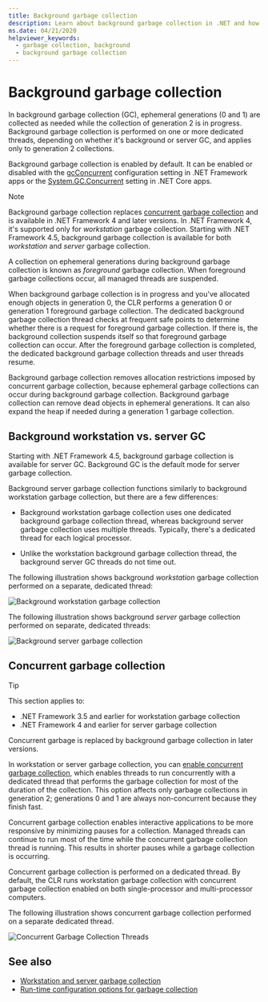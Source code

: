 ```yaml
---
title: Background garbage collection
description: Learn about background garbage collection in .NET and how it differs in workstation and server garbage collection.
ms.date: 04/21/2020
helpviewer_keywords:
  - garbage collection, background
  - background garbage collection
---
```

# Background garbage collection

In background garbage collection (GC), ephemeral generations (0 and 1) are collected as needed while the collection of generation 2 is in progress. Background garbage collection is performed on one or more dedicated threads, depending on whether it's background or server GC, and applies only to generation 2 collections.

Background garbage collection is enabled by default. It can be enabled or disabled with the [gcConcurrent](../../framework/configure-apps/file-schema/runtime/gcconcurrent-element.md) configuration setting in .NET Framework apps or the [System.GC.Concurrent](../../core/run-time-config/garbage-collector.md#systemgcconcurrentcomplus_gcconcurrent) setting in .NET Core apps.

> [!NOTE]
> Background garbage collection replaces [concurrent garbage collection](#concurrent-garbage-collection) and is available in .NET Framework 4 and later versions. In .NET Framework 4, it's supported only for *workstation* garbage collection. Starting with .NET Framework 4.5, background garbage collection is available for both *workstation* and *server* garbage collection.

A collection on ephemeral generations during background garbage collection is known as *foreground* garbage collection. When foreground garbage collections occur, all managed threads are suspended.

When background garbage collection is in progress and you've allocated enough objects in generation 0, the CLR performs a generation 0 or generation 1 foreground garbage collection. The dedicated background garbage collection thread checks at frequent safe points to determine whether there is a request for foreground garbage collection. If there is, the background collection suspends itself so that foreground garbage collection can occur. After the foreground garbage collection is completed, the dedicated background garbage collection threads and user threads resume.

Background garbage collection removes allocation restrictions imposed by concurrent garbage collection, because ephemeral garbage collections can occur during background garbage collection. Background garbage collection can remove dead objects in ephemeral generations. It can also expand the heap if needed during a generation 1 garbage collection.

## Background workstation vs. server GC

Starting with .NET Framework 4.5, background garbage collection is available for server GC. Background GC is the default mode for server garbage collection.

Background server garbage collection functions similarly to background workstation garbage collection, but there are a few differences:

- Background workstation garbage collection uses one dedicated background garbage collection thread, whereas background server garbage collection uses multiple threads. Typically, there's a dedicated thread for each logical processor.

- Unlike the workstation background garbage collection thread, the background server GC threads do not time out.

The following illustration shows background *workstation* garbage collection performed on a separate, dedicated thread:

![Background workstation garbage collection](./media/fundamentals/background-workstation-garbage-collection.png)

The following illustration shows background *server* garbage collection performed on separate, dedicated threads:

![Background server garbage collection](./media/fundamentals/background-server-garbage-collection.png)

## Concurrent garbage collection

> [!TIP]
> This section applies to:
>
> - .NET Framework 3.5 and earlier for workstation garbage collection
> - .NET Framework 4 and earlier for server garbage collection
>
> Concurrent garbage is replaced by background garbage collection in later versions.

In workstation or server garbage collection, you can [enable concurrent garbage collection](../../framework/configure-apps/file-schema/runtime/gcconcurrent-element.md), which enables threads to run concurrently with a dedicated thread that performs the garbage collection for most of the duration of the collection. This option affects only garbage collections in generation 2; generations 0 and 1 are always non-concurrent because they finish fast.

Concurrent garbage collection enables interactive applications to be more responsive by minimizing pauses for a collection. Managed threads can continue to run most of the time while the concurrent garbage collection thread is running. This results in shorter pauses while a garbage collection is occurring.

Concurrent garbage collection is performed on a dedicated thread. By default, the CLR runs workstation garbage collection with concurrent garbage collection enabled on both single-processor and multi-processor computers.

The following illustration shows concurrent garbage collection performed on a separate dedicated thread.

![Concurrent Garbage Collection Threads](./media/gc-concurrent.png)

## See also

- [Workstation and server garbage collection](workstation-server-gc.md)
- [Run-time configuration options for garbage collection](../../core/run-time-config/garbage-collector.md)
